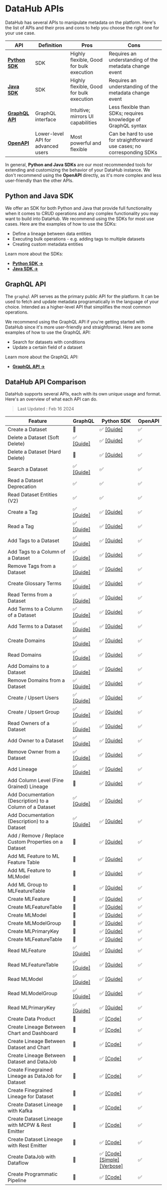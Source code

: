 # DataHub APIs

DataHub has several APIs to manipulate metadata on the platform. Here's the list of APIs and their pros and cons to help you choose the right one for your use case.

| API                                                        | Definition                         | Pros                                     | Cons                                                                    |
| ---------------------------------------------------------- | ---------------------------------- | ---------------------------------------- | ----------------------------------------------------------------------- |
| **[Python SDK](/metadata-ingestion/as-a-library.md)**      | SDK                                | Highly flexible, Good for bulk execution | Requires an understanding of the metadata change event                  |
| **[Java SDK](/metadata-integration/java/as-a-library.md)** | SDK                                | Highly flexible, Good for bulk execution | Requires an understanding of the metadata change event                  |
| **[GraphQL API](docs/api/graphql/getting-started.md)**     | GraphQL interface                  | Intuitive; mirrors UI capabilities       | Less flexible than SDKs; requires knowledge of GraphQL syntax           |
| **[OpenAPI](docs/api/openapi/openapi-usage-guide.md)**     | Lower-level API for advanced users | Most powerful and flexible               | Can be hard to use for straightforward use cases; no corresponding SDKs |

In general, **Python and Java SDKs** are our most recommended tools for extending and customizing the behavior of your DataHub instance.
We don't recommend using the **OpenAPI** directly, as it's more complex and less user-friendly than the other APIs.

## Python and Java SDK

We offer an SDK for both Python and Java that provide full functionality when it comes to CRUD operations and any complex functionality you may want to build into DataHub. We recommend using the SDKs for most use cases. Here are the examples of how to use the SDKs:

- Define a lineage between data entities
- Executing bulk operations - e.g. adding tags to multiple datasets
- Creating custom metadata entities

Learn more about the SDKs:

- **[Python SDK →](/metadata-ingestion/as-a-library.md)**
- **[Java SDK →](/metadata-integration/java/as-a-library.md)**

## GraphQL API

The `graphql` API serves as the primary public API for the platform. It can be used to fetch and update metadata programatically in the language of your choice. Intended as a higher-level API that simplifies the most common operations.

We recommend using the GraphQL API if you're getting started with DataHub since it's more user-friendly and straighfowrad. Here are some examples of how to use the GraphQL API:

- Search for datasets with conditions
- Update a certain field of a dataset

Learn more about the GraphQL API:

- **[GraphQL API →](docs/api/graphql/getting-started.md)**

## DataHub API Comparison

DataHub supports several APIs, each with its own unique usage and format.
Here's an overview of what each API can do.

> Last Updated : Feb 16 2024

| Feature                                                  | GraphQL                                                                       | Python SDK                                                                                                                                                                                                                                                                                                                                                                                                                    | OpenAPI |
| -------------------------------------------------------- | ----------------------------------------------------------------------------- | ----------------------------------------------------------------------------------------------------------------------------------------------------------------------------------------------------------------------------------------------------------------------------------------------------------------------------------------------------------------------------------------------------------------------------- | ------- |
| Create a Dataset                                         | 🚫                                                                            | ✅ [[Guide]](/docs/api/tutorials/datasets.md)                                                                                                                                                                                                                                                                                                                                                                                 | ✅      |
| Delete a Dataset (Soft Delete)                           | ✅ [[Guide]](/docs/api/tutorials/datasets.md#delete-dataset)                  | ✅ [[Guide]](/docs/api/tutorials/datasets.md#delete-dataset)                                                                                                                                                                                                                                                                                                                                                                  | ✅      |
| Delete a Dataset (Hard Delete)                           | 🚫                                                                            | ✅ [[Guide]](/docs/api/tutorials/datasets.md#delete-dataset)                                                                                                                                                                                                                                                                                                                                                                  | ✅      |
| Search a Dataset                                         | ✅ [[Guide]](/docs/how/search.md#graphql)                                     | ✅                                                                                                                                                                                                                                                                                                                                                                                                                            | ✅      |
| Read a Dataset Deprecation                               | ✅                                                                            | ✅                                                                                                                                                                                                                                                                                                                                                                                                                            | ✅      |
| Read Dataset Entities (V2)                               | ✅                                                                            | ✅                                                                                                                                                                                                                                                                                                                                                                                                                            | ✅      |
| Create a Tag                                             | ✅ [[Guide]](/docs/api/tutorials/tags.md#create-tags)                         | ✅ [[Guide]](/docs/api/tutorials/tags.md#create-tags)                                                                                                                                                                                                                                                                                                                                                                         | ✅      |
| Read a Tag                                               | ✅ [[Guide]](/docs/api/tutorials/tags.md#read-tags)                           | ✅ [[Guide]](/docs/api/tutorials/tags.md#read-tags)                                                                                                                                                                                                                                                                                                                                                                           | ✅      |
| Add Tags to a Dataset                                    | ✅ [[Guide]](/docs/api/tutorials/tags.md#add-tags-to-a-dataset)               | ✅ [[Guide]](/docs/api/tutorials/tags.md#add-tags-to-a-dataset)                                                                                                                                                                                                                                                                                                                                                               | ✅      |
| Add Tags to a Column of a Dataset                        | ✅ [[Guide]](/docs/api/tutorials/tags.md#add-tags-to-a-column-of-a-dataset)   | ✅ [[Guide]](/docs/api/tutorials/tags.md#add-tags-to-a-column-of-a-dataset)                                                                                                                                                                                                                                                                                                                                                   | ✅      |
| Remove Tags from a Dataset                               | ✅ [[Guide]](/docs/api/tutorials/tags.md#remove-tags)                         | ✅ [[Guide]](/docs/api/tutorials/tags.md#add-tags#remove-tags)                                                                                                                                                                                                                                                                                                                                                                | ✅      |
| Create Glossary Terms                                    | ✅ [[Guide]](/docs/api/tutorials/terms.md#create-terms)                       | ✅ [[Guide]](/docs/api/tutorials/terms.md#create-terms)                                                                                                                                                                                                                                                                                                                                                                       | ✅      |
| Read Terms from a Dataset                                | ✅ [[Guide]](/docs/api/tutorials/terms.md#read-terms)                         | ✅ [[Guide]](/docs/api/tutorials/terms.md#read-terms)                                                                                                                                                                                                                                                                                                                                                                         | ✅      |
| Add Terms to a Column of a Dataset                       | ✅ [[Guide]](/docs/api/tutorials/terms.md#add-terms-to-a-column-of-a-dataset) | ✅ [[Guide]](/docs/api/tutorials/terms.md#add-terms-to-a-column-of-a-dataset)                                                                                                                                                                                                                                                                                                                                                 | ✅      |
| Add Terms to a Dataset                                   | ✅ [[Guide]](/docs/api/tutorials/terms.md#add-terms-to-a-dataset)             | ✅ [[Guide]](/docs/api/tutorials/terms.md#add-terms-to-a-dataset)                                                                                                                                                                                                                                                                                                                                                             | ✅      |
| Create Domains                                           | ✅ [[Guide]](/docs/api/tutorials/domains.md#create-domain)                    | ✅ [[Guide]](/docs/api/tutorials/domains.md#create-domain)                                                                                                                                                                                                                                                                                                                                                                    | ✅      |
| Read Domains                                             | ✅ [[Guide]](/docs/api/tutorials/domains.md#read-domains)                     | ✅ [[Guide]](/docs/api/tutorials/domains.md#read-domains)                                                                                                                                                                                                                                                                                                                                                                     | ✅      |
| Add Domains to a Dataset                                 | ✅ [[Guide]](/docs/api/tutorials/domains.md#add-domains)                      | ✅ [[Guide]](/docs/api/tutorials/domains.md#add-domains)                                                                                                                                                                                                                                                                                                                                                                      | ✅      |
| Remove Domains from a Dataset                            | ✅ [[Guide]](/docs/api/tutorials/domains.md#remove-domains)                   | ✅ [[Guide]](/docs/api/tutorials/domains.md#remove-domains)                                                                                                                                                                                                                                                                                                                                                                   | ✅      |
| Create / Upsert Users                                    | ✅ [[Guide]](/docs/api/tutorials/owners.md#upsert-users)                      | ✅ [[Guide]](/docs/api/tutorials/owners.md#upsert-users)                                                                                                                                                                                                                                                                                                                                                                      | ✅      |
| Create / Upsert Group                                    | ✅ [[Guide]](/docs/api/tutorials/owners.md#upsert-group)                      | ✅ [[Guide]](/docs/api/tutorials/owners.md#upsert-group)                                                                                                                                                                                                                                                                                                                                                                      | ✅      |
| Read Owners of a Dataset                                 | ✅ [[Guide]](/docs/api/tutorials/owners.md#read-owners)                       | ✅ [[Guide]](/docs/api/tutorials/owners.md#read-owners)                                                                                                                                                                                                                                                                                                                                                                       | ✅      |
| Add Owner to a Dataset                                   | ✅ [[Guide]](/docs/api/tutorials/owners.md#add-owners)                        | ✅ [[Guide]](/docs/api/tutorials/owners.md#add-owners#remove-owners)                                                                                                                                                                                                                                                                                                                                                          | ✅      |
| Remove Owner from a Dataset                              | ✅ [[Guide]](/docs/api/tutorials/owners.md#remove-owners)                     | ✅ [[Guide]](/docs/api/tutorials/owners.md)                                                                                                                                                                                                                                                                                                                                                                                   | ✅      |
| Add Lineage                                              | ✅ [[Guide]](/docs/api/tutorials/lineage.md)                                  | ✅ [[Guide]](/docs/api/tutorials/lineage.md#add-lineage)                                                                                                                                                                                                                                                                                                                                                                      | ✅      |
| Add Column Level (Fine Grained) Lineage                  | 🚫                                                                            | ✅ [[Guide]](docs/api/tutorials/lineage.md#add-column-level-lineage)                                                                                                                                                                                                                                                                                                                                                          | ✅      |
| Add Documentation (Description) to a Column of a Dataset | ✅ [[Guide]](/docs/api/tutorials/descriptions.md#add-description-on-column)   | ✅ [[Guide]](/docs/api/tutorials/descriptions.md#add-description-on-column)                                                                                                                                                                                                                                                                                                                                                   | ✅      |
| Add Documentation (Description) to a Dataset             | ✅ [[Guide]](/docs/api/tutorials/descriptions.md#add-description-on-dataset)  | ✅ [[Guide]](/docs/api/tutorials/descriptions.md#add-description-on-dataset)                                                                                                                                                                                                                                                                                                                                                  | ✅      |
| Add / Remove / Replace Custom Properties on a Dataset    | 🚫                                                                            | ✅ [[Guide]](/docs/api/tutorials/custom-properties.md)                                                                                                                                                                                                                                                                                                                                                                        | ✅      |
| Add ML Feature to ML Feature Table                       | 🚫                                                                            | ✅ [[Guide]](/docs/api/tutorials/ml.md#add-mlfeature-to-mlfeaturetable)                                                                                                                                                                                                                                                                                                                                                       | ✅      |
| Add ML Feature to MLModel                                | 🚫                                                                            | ✅ [[Guide]](/docs/api/tutorials/ml.md#add-mlfeature-to-mlmodel)                                                                                                                                                                                                                                                                                                                                                              | ✅      |
| Add ML Group to MLFeatureTable                           | 🚫                                                                            | ✅ [[Guide]](/docs/api/tutorials/ml.md#add-mlgroup-to-mlfeaturetable)                                                                                                                                                                                                                                                                                                                                                         | ✅      |
| Create MLFeature                                         | 🚫                                                                            | ✅ [[Guide]](/docs/api/tutorials/ml.md#create-mlfeature)                                                                                                                                                                                                                                                                                                                                                                      | ✅      |
| Create MLFeatureTable                                    | 🚫                                                                            | ✅ [[Guide]](/docs/api/tutorials/ml.md#create-mlfeaturetable)                                                                                                                                                                                                                                                                                                                                                                 | ✅      |
| Create MLModel                                           | 🚫                                                                            | ✅ [[Guide]](/docs/api/tutorials/ml.md#create-mlmodel)                                                                                                                                                                                                                                                                                                                                                                        | ✅      |
| Create MLModelGroup                                      | 🚫                                                                            | ✅ [[Guide]](/docs/api/tutorials/ml.md#create-mlmodelgroup)                                                                                                                                                                                                                                                                                                                                                                   | ✅      |
| Create MLPrimaryKey                                      | 🚫                                                                            | ✅ [[Guide]](/docs/api/tutorials/ml.md#create-mlprimarykey)                                                                                                                                                                                                                                                                                                                                                                   | ✅      |
| Create MLFeatureTable                                    | 🚫                                                                            | ✅ [[Guide]](/docs/api/tutorials/ml.md#create-mlfeaturetable)                                                                                                                                                                                                                                                                                                                                                                 | ✅      |
| Read MLFeature                                           | ✅ [[Guide]](/docs/api/tutorials/ml.md#read-mlfeature)                        | ✅ [[Guide]](/docs/api/tutorials/ml.md#read-mlfeature)                                                                                                                                                                                                                                                                                                                                                                        | ✅      |
| Read MLFeatureTable                                      | ✅ [[Guide]](/docs/api/tutorials/ml.md#read-mlfeaturetable)                   | ✅ [[Guide]](/docs/api/tutorials/ml.md#read-mlfeaturetable)                                                                                                                                                                                                                                                                                                                                                                   | ✅      |
| Read MLModel                                             | ✅ [[Guide]](/docs/api/tutorials/ml.md#read-mlmodel)                          | ✅ [[Guide]](/docs/api/tutorials/ml.md#read-mlmodel)                                                                                                                                                                                                                                                                                                                                                                          | ✅      |
| Read MLModelGroup                                        | ✅ [[Guide]](/docs/api/tutorials/ml.md#read-mlmodelgroup)                     | ✅ [[Guide]](/docs/api/tutorials/ml.md#read-mlmodelgroup)                                                                                                                                                                                                                                                                                                                                                                     | ✅      |
| Read MLPrimaryKey                                        | ✅ [[Guide]](/docs/api/tutorials/ml.md#read-mlprimarykey)                     | ✅ [[Guide]](/docs/api/tutorials/ml.md#read-mlprimarykey)                                                                                                                                                                                                                                                                                                                                                                     | ✅      |
| Create Data Product                                      | 🚫                                                                            | ✅ [[Code]](https://github.com/datahub-project/datahub/blob/master/metadata-ingestion/examples/library/create_dataproduct.py)                                                                                                                                                                                                                                                                                                 | ✅      |
| Create Lineage Between Chart and Dashboard               | 🚫                                                                            | ✅ [[Code]](https://github.com/datahub-project/datahub/blob/master/metadata-ingestion/examples/library/lineage_chart_dashboard.py)                                                                                                                                                                                                                                                                                            | ✅      |
| Create Lineage Between Dataset and Chart                 | 🚫                                                                            | ✅ [[Code]](https://github.com/datahub-project/datahub/blob/master/metadata-ingestion/examples/library/lineage_dataset_chart.py)                                                                                                                                                                                                                                                                                              | ✅      |
| Create Lineage Between Dataset and DataJob               | 🚫                                                                            | ✅ [[Code]](https://github.com/datahub-project/datahub/blob/master/metadata-ingestion/examples/library/lineage_dataset_job_dataset.py)                                                                                                                                                                                                                                                                                        | ✅      |
| Create Finegrained Lineage as DataJob for Dataset        | 🚫                                                                            | ✅ [[Code]](https://github.com/datahub-project/datahub/blob/master/metadata-ingestion/examples/library/lineage_emitter_datajob_finegrained.py)                                                                                                                                                                                                                                                                                | ✅      |
| Create Finegrained Lineage for Dataset                   | 🚫                                                                            | ✅ [[Code]](https://github.com/datahub-project/datahub/blob/master/metadata-ingestion/examples/library/lineage_emitter_dataset_finegrained.py)                                                                                                                                                                                                                                                                                | ✅      |
| Create Dataset Lineage with Kafka                        | 🚫                                                                            | ✅ [[Code]](https://github.com/datahub-project/datahub/blob/master/metadata-ingestion/examples/library/lineage_emitter_kafka.py)                                                                                                                                                                                                                                                                                              | ✅      |
| Create Dataset Lineage with MCPW & Rest Emitter          | 🚫                                                                            | ✅ [[Code]](https://github.com/datahub-project/datahub/blob/master/metadata-ingestion/examples/library/lineage_emitter_mcpw_rest.py)                                                                                                                                                                                                                                                                                          | ✅      |
| Create Dataset Lineage with Rest Emitter                 | 🚫                                                                            | ✅ [[Code]](https://github.com/datahub-project/datahub/blob/master/metadata-ingestion/examples/library/lineage_emitter_rest.py)                                                                                                                                                                                                                                                                                               | ✅      |
| Create DataJob with Dataflow                             | 🚫                                                                            | ✅ [[Code]](https://github.com/datahub-project/datahub/blob/master/metadata-ingestion/examples/library/lineage_job_dataflow.py) [[Simple]](https://github.com/datahub-project/datahub/blob/master/metadata-ingestion/examples/library/lineage_job_dataflow_new_api_simple.py) [[Verbose]](https://github.com/datahub-project/datahub/blob/master/metadata-ingestion/examples/library/lineage_job_dataflow_new_api_verbose.py) | ✅      |
| Create Programmatic Pipeline                             | 🚫                                                                            | ✅ [[Code]](https://github.com/datahub-project/datahub/blob/master/metadata-ingestion/examples/library/programatic_pipeline.py)                                                                                                                                                                                                                                                                                               | ✅      |
